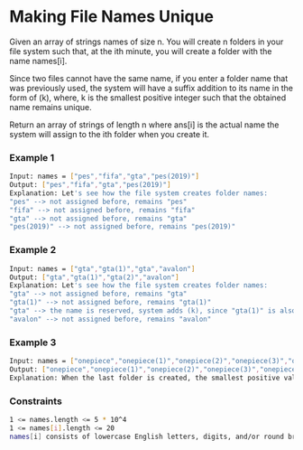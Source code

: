 # Making File Names Unique

Given an array of strings names of size n. You will create n folders in your file system such that, at the ith minute, you will create a folder with the name names[i].

Since two files cannot have the same name, if you enter a folder name that was previously used, the system will have a suffix addition to its name in the form of (k), where, k is the smallest positive integer such that the obtained name remains unique.

Return an array of strings of length n where ans[i] is the actual name the system will assign to the ith folder when you create it.

### Example 1
```sh
Input: names = ["pes","fifa","gta","pes(2019)"]
Output: ["pes","fifa","gta","pes(2019)"]
Explanation: Let's see how the file system creates folder names:
"pes" --> not assigned before, remains "pes"
"fifa" --> not assigned before, remains "fifa"
"gta" --> not assigned before, remains "gta"
"pes(2019)" --> not assigned before, remains "pes(2019)"
```

### Example 2
```sh
Input: names = ["gta","gta(1)","gta","avalon"]
Output: ["gta","gta(1)","gta(2)","avalon"]
Explanation: Let's see how the file system creates folder names:
"gta" --> not assigned before, remains "gta"
"gta(1)" --> not assigned before, remains "gta(1)"
"gta" --> the name is reserved, system adds (k), since "gta(1)" is also reserved, systems put k = 2. it becomes "gta(2)"
"avalon" --> not assigned before, remains "avalon"
```

### Example 3
```sh
Input: names = ["onepiece","onepiece(1)","onepiece(2)","onepiece(3)","onepiece"]
Output: ["onepiece","onepiece(1)","onepiece(2)","onepiece(3)","onepiece(4)"]
Explanation: When the last folder is created, the smallest positive valid k is 4, and it becomes "onepiece(4)".
```

### Constraints
```sh
1 <= names.length <= 5 * 10^4
1 <= names[i].length <= 20
names[i] consists of lowercase English letters, digits, and/or round brackets.
```

